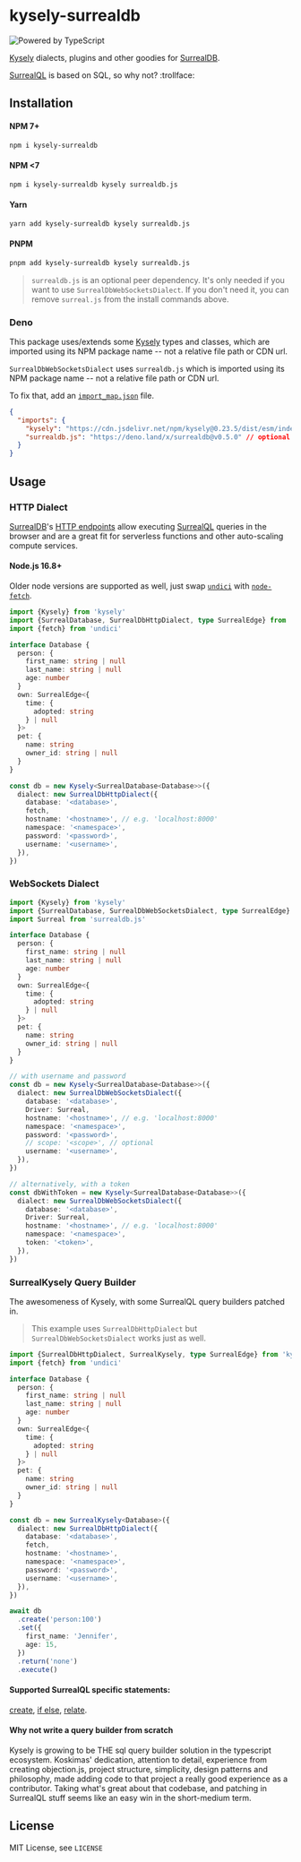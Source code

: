 # kysely-surrealdb

![Powered by TypeScript](https://img.shields.io/badge/powered%20by-typescript-blue.svg)

[Kysely](https://github.com/koskimas/kysely) dialects, plugins and other goodies for [SurrealDB](https://www.surrealdb.com/).

[SurrealQL](https://surrealdb.com/docs/surrealql) is based on SQL, so why not? :trollface:

## Installation

#### NPM 7+

```bash
npm i kysely-surrealdb
```

#### NPM <7

```bash
npm i kysely-surrealdb kysely surrealdb.js
```

#### Yarn

```bash
yarn add kysely-surrealdb kysely surrealdb.js
```

#### PNPM

```bash
pnpm add kysely-surrealdb kysely surrealdb.js
```

> `surrealdb.js` is an optional peer dependency. It's only needed if you want to use `SurrealDbWebSocketsDialect`. If you don't need it, you can remove `surreal.js` from the install commands above.

### Deno

This package uses/extends some [Kysely](https://github.com/koskimas/kysely) types and classes, which are imported using its NPM package name -- not a relative file path or CDN url.

`SurrealDbWebSocketsDialect` uses `surrealdb.js` which is imported using its NPM package name -- not a relative file path or CDN url.

To fix that, add an [`import_map.json`](https://deno.land/manual@v1.26.1/linking_to_external_code/import_maps) file.

```json
{
  "imports": {
    "kysely": "https://cdn.jsdelivr.net/npm/kysely@0.23.5/dist/esm/index.js",
    "surrealdb.js": "https://deno.land/x/surrealdb@v0.5.0" // optional - only if you're using `SurrealDbWebSocketsDialect`
  }
}
```

## Usage

### HTTP Dialect

[SurrealDB](https://www.surrealdb.com/)'s [HTTP endpoints](https://surrealdb.com/docs/integration/http) allow executing [SurrealQL](https://surrealdb.com/docs/surrealql) queries in the browser and are a great fit for serverless functions and other auto-scaling compute services.

#### Node.js 16.8+

Older node versions are supported as well, just swap [`undici`](https://github.com/nodejs/undici) with [`node-fetch`](https://github.com/node-fetch/node-fetch).

```ts
import {Kysely} from 'kysely'
import {SurrealDatabase, SurrealDbHttpDialect, type SurrealEdge} from 'kysely-surrealdb'
import {fetch} from 'undici'

interface Database {
  person: {
    first_name: string | null
    last_name: string | null
    age: number
  }
  own: SurrealEdge<{
    time: {
      adopted: string
    } | null
  }>
  pet: {
    name: string
    owner_id: string | null
  }
}

const db = new Kysely<SurrealDatabase<Database>>({
  dialect: new SurrealDbHttpDialect({
    database: '<database>',
    fetch,
    hostname: '<hostname>', // e.g. 'localhost:8000'
    namespace: '<namespace>',
    password: '<password>',
    username: '<username>',
  }),
})
```

### WebSockets Dialect

```ts
import {Kysely} from 'kysely'
import {SurrealDatabase, SurrealDbWebSocketsDialect, type SurrealEdge} from 'kysely-surrealdb'
import Surreal from 'surrealdb.js'

interface Database {
  person: {
    first_name: string | null
    last_name: string | null
    age: number
  }
  own: SurrealEdge<{
    time: {
      adopted: string
    } | null
  }>
  pet: {
    name: string
    owner_id: string | null
  }
}

// with username and password
const db = new Kysely<SurrealDatabase<Database>>({
  dialect: new SurrealDbWebSocketsDialect({
    database: '<database>',
    Driver: Surreal,
    hostname: '<hostname>', // e.g. 'localhost:8000'
    namespace: '<namespace>',
    password: '<password>',
    // scope: '<scope>', // optional
    username: '<username>',
  }),
})

// alternatively, with a token
const dbWithToken = new Kysely<SurrealDatabase<Database>>({
  dialect: new SurrealDbWebSocketsDialect({
    database: '<database>',
    Driver: Surreal,
    hostname: '<hostname>', // e.g. 'localhost:8000'
    namespace: '<namespace>',
    token: '<token>',
  }),
})
```

### SurrealKysely Query Builder

The awesomeness of Kysely, with some SurrealQL query builders patched in.

> This example uses `SurrealDbHttpDialect` but `SurrealDbWebSocketsDialect` works just as well.

```ts
import {SurrealDbHttpDialect, SurrealKysely, type SurrealEdge} from 'kysely-surrealdb'
import {fetch} from 'undici'

interface Database {
  person: {
    first_name: string | null
    last_name: string | null
    age: number
  }
  own: SurrealEdge<{
    time: {
      adopted: string
    } | null
  }>
  pet: {
    name: string
    owner_id: string | null
  }
}

const db = new SurrealKysely<Database>({
  dialect: new SurrealDbHttpDialect({
    database: '<database>',
    fetch,
    hostname: '<hostname>',
    namespace: '<namespace>',
    password: '<password>',
    username: '<username>',
  }),
})

await db
  .create('person:100')
  .set({
    first_name: 'Jennifer',
    age: 15,
  })
  .return('none')
  .execute()
```

#### Supported SurrealQL specific statements:

[create](https://surrealdb.com/docs/surrealql/statements/create),
[if else](https://surrealdb.com/docs/surrealql/statements/ifelse),
[relate](https://surrealdb.com/docs/surrealql/statements/relate).

#### Why not write a query builder from scratch

Kysely is growing to be THE sql query builder solution in the typescript ecosystem.
Koskimas' dedication, attention to detail, experience from creating objection.js, project structure, simplicity, design patterns and philosophy,
made adding code to that project a really good experience as a contributor. Taking
what's great about that codebase, and patching in SurrealQL stuff seems like an easy
win in the short-medium term.

## License

MIT License, see `LICENSE`
